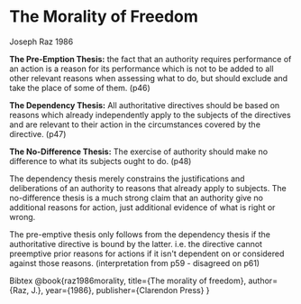 The Morality of Freedom
=======================

Joseph Raz 1986

**The Pre-Emption Thesis:**
the fact that an authority requires performance of an action is a reason for its performance which is not to be added to all other relevant reasons when assessing what to do, but should exclude and take the place of some of them. (p46)

**The Dependency Thesis:**
All authoritative directives should be based on reasons which already independently apply to the subjects of the directives and are relevant to their action in the circumstances covered by the directive. (p47)

**The No-Difference Thesis:**
The exercise of authority should make no difference to what its subjects ought to do. (p48)

The dependency thesis merely constrains the justifications and deliberations of an authority to reasons that already apply to subjects.  The no-difference thesis is a much strong claim that an authority give no additional reasons for action, just additional evidence of what is right or wrong.

The pre-emptive thesis only follows from the dependency thesis if the authoritative directive is bound by the latter.  i.e. the directive cannot preemptive prior reasons for actions if it isn't dependent on or considered against those reasons. (interpretation from p59 - disagreed on p61)


Bibtex
	@book{raz1986morality,
	  title={The morality of freedom},
	  author={Raz, J.},
	  year={1986},
	  publisher={Clarendon Press}
	}
